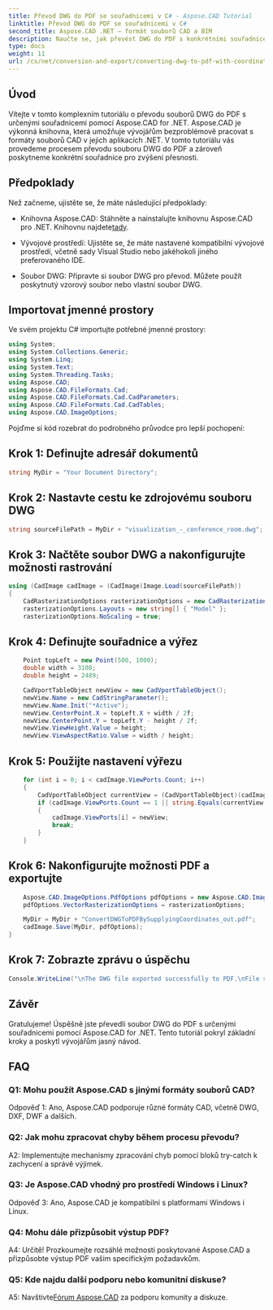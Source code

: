 ```yaml
---
title: Převod DWG do PDF se souřadnicemi v C# - Aspose.CAD Tutorial
linktitle: Převod DWG do PDF se souřadnicemi v C#
second_title: Aspose.CAD .NET – formát souborů CAD a BIM
description: Naučte se, jak převést DWG do PDF s konkrétními souřadnicemi v C# pomocí Aspose.CAD. Postupujte podle našeho podrobného průvodce pro přesné a efektivní převody souborů CAD.
type: docs
weight: 11
url: /cs/net/conversion-and-export/converting-dwg-to-pdf-with-coordinates/
---
```

## Úvod

Vítejte v tomto komplexním tutoriálu o převodu souborů DWG do PDF s určenými souřadnicemi pomocí Aspose.CAD for .NET. Aspose.CAD je výkonná knihovna, která umožňuje vývojářům bezproblémově pracovat s formáty souborů CAD v jejich aplikacích .NET. V tomto tutoriálu vás provedeme procesem převodu souboru DWG do PDF a zároveň poskytneme konkrétní souřadnice pro zvýšení přesnosti.

## Předpoklady

Než začneme, ujistěte se, že máte následující předpoklady:

- Knihovna Aspose.CAD: Stáhněte a nainstalujte knihovnu Aspose.CAD pro .NET. Knihovnu najdete[tady](https://releases.aspose.com/cad/net/).

- Vývojové prostředí: Ujistěte se, že máte nastavené kompatibilní vývojové prostředí, včetně sady Visual Studio nebo jakéhokoli jiného preferovaného IDE.

- Soubor DWG: Připravte si soubor DWG pro převod. Můžete použít poskytnutý vzorový soubor nebo vlastní soubor DWG.

## Importovat jmenné prostory

Ve svém projektu C# importujte potřebné jmenné prostory:

```csharp
using System;
using System.Collections.Generic;
using System.Linq;
using System.Text;
using System.Threading.Tasks;
using Aspose.CAD;
using Aspose.CAD.FileFormats.Cad;
using Aspose.CAD.FileFormats.Cad.CadParameters;
using Aspose.CAD.FileFormats.Cad.CadTables;
using Aspose.CAD.ImageOptions;
```

Pojďme si kód rozebrat do podrobného průvodce pro lepší pochopení:

## Krok 1: Definujte adresář dokumentů

```csharp
string MyDir = "Your Document Directory";
```

## Krok 2: Nastavte cestu ke zdrojovému souboru DWG

```csharp
string sourceFilePath = MyDir + "visualization_-_conference_room.dwg";
```

## Krok 3: Načtěte soubor DWG a nakonfigurujte možnosti rastrování

```csharp
using (CadImage cadImage = (CadImage)Image.Load(sourceFilePath))
{
    CadRasterizationOptions rasterizationOptions = new CadRasterizationOptions();
    rasterizationOptions.Layouts = new string[] { "Model" };
    rasterizationOptions.NoScaling = true;
```

## Krok 4: Definujte souřadnice a výřez

```csharp
    Point topLeft = new Point(500, 1000);
    double width = 3108;
    double height = 2489;

    CadVportTableObject newView = new CadVportTableObject();
    newView.Name = new CadStringParameter();
    newView.Name.Init("*Active");
    newView.CenterPoint.X = topLeft.X + width / 2f;
    newView.CenterPoint.Y = topLeft.Y - height / 2f;
    newView.ViewHeight.Value = height;
    newView.ViewAspectRatio.Value = width / height;
```

## Krok 5: Použijte nastavení výřezu

```csharp
    for (int i = 0; i < cadImage.ViewPorts.Count; i++)
    {
        CadVportTableObject currentView = (CadVportTableObject)(cadImage.ViewPorts[i]);
        if (cadImage.ViewPorts.Count == 1 || string.Equals(currentView.Name.Value.ToLowerInvariant(), "*active"))
        {
            cadImage.ViewPorts[i] = newView;
            break;
        }
    }
```

## Krok 6: Nakonfigurujte možnosti PDF a exportujte

```csharp
    Aspose.CAD.ImageOptions.PdfOptions pdfOptions = new Aspose.CAD.ImageOptions.PdfOptions();
    pdfOptions.VectorRasterizationOptions = rasterizationOptions;

    MyDir = MyDir + "ConvertDWGToPDFBySupplyingCoordinates_out.pdf";
    cadImage.Save(MyDir, pdfOptions);
}
```

## Krok 7: Zobrazte zprávu o úspěchu

```csharp
Console.WriteLine("\nThe DWG file exported successfully to PDF.\nFile saved at " + MyDir);
```

## Závěr

Gratulujeme! Úspěšně jste převedli soubor DWG do PDF s určenými souřadnicemi pomocí Aspose.CAD for .NET. Tento tutoriál pokryl základní kroky a poskytl vývojářům jasný návod.

## FAQ

### Q1: Mohu použít Aspose.CAD s jinými formáty souborů CAD?

Odpověď 1: Ano, Aspose.CAD podporuje různé formáty CAD, včetně DWG, DXF, DWF a dalších.

### Q2: Jak mohu zpracovat chyby během procesu převodu?

A2: Implementujte mechanismy zpracování chyb pomocí bloků try-catch k zachycení a správě výjimek.

### Q3: Je Aspose.CAD vhodný pro prostředí Windows i Linux?

Odpověď 3: Ano, Aspose.CAD je kompatibilní s platformami Windows i Linux.

### Q4: Mohu dále přizpůsobit výstup PDF?

A4: Určitě! Prozkoumejte rozsáhlé možnosti poskytované Aspose.CAD a přizpůsobte výstup PDF vašim specifickým požadavkům.

### Q5: Kde najdu další podporu nebo komunitní diskuse?

A5: Navštivte[Fórum Aspose.CAD](https://forum.aspose.com/c/cad/19) za podporu komunity a diskuze.